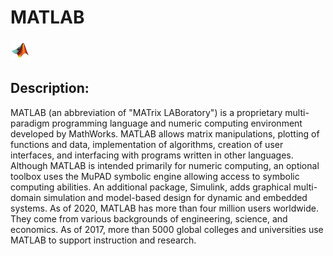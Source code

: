 # MATLAB

![MATLAB](images/MATLAB.png)

## Description:
MATLAB (an abbreviation of "MATrix LABoratory") is a proprietary multi-paradigm programming language and numeric computing environment developed by MathWorks. MATLAB allows matrix manipulations, plotting of functions and data, implementation of algorithms, creation of user interfaces, and interfacing with programs written in other languages.
Although MATLAB is intended primarily for numeric computing, an optional toolbox uses the MuPAD symbolic engine allowing access to symbolic computing abilities. An additional package, Simulink, adds graphical multi-domain simulation and model-based design for dynamic and embedded systems.
As of 2020, MATLAB has more than four million users worldwide. They come from various backgrounds of engineering, science, and economics. As of 2017, more than 5000 global colleges and universities use MATLAB to support instruction and research.

